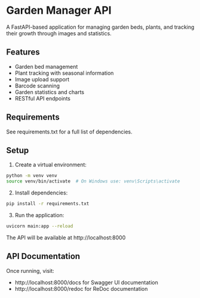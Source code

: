 # Garden Manager API

A FastAPI-based application for managing garden beds, plants, and tracking their growth through images and statistics.

## Features

- Garden bed management
- Plant tracking with seasonal information
- Image upload support
- Barcode scanning
- Garden statistics and charts
- RESTful API endpoints

## Requirements

See requirements.txt for a full list of dependencies.

## Setup

1. Create a virtual environment:
```bash
python -m venv venv
source venv/bin/activate  # On Windows use: venv\Scripts\activate
```

2. Install dependencies:
```bash
pip install -r requirements.txt
```

3. Run the application:
```bash
uvicorn main:app --reload
```

The API will be available at http://localhost:8000

## API Documentation

Once running, visit:
- http://localhost:8000/docs for Swagger UI documentation
- http://localhost:8000/redoc for ReDoc documentation